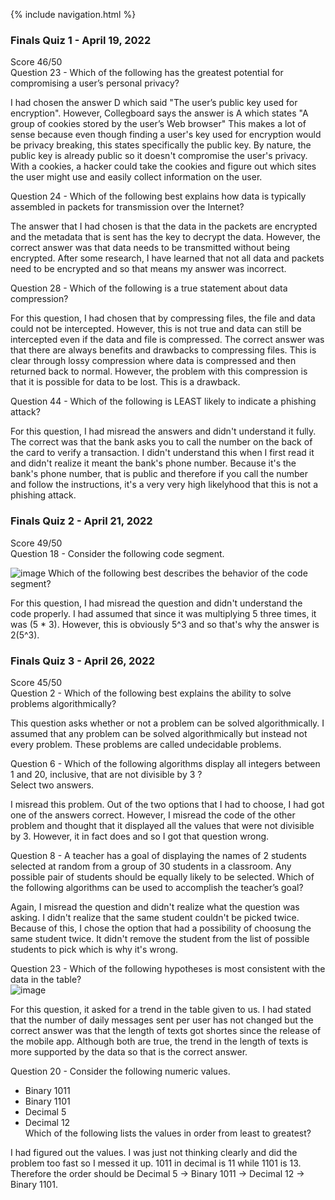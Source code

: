{% include navigation.html %}

### Finals Quiz 1 - April 19, 2022 
Score 46/50    
Question 23 - Which of the following has the greatest potential for compromising a user’s personal privacy?     

I had chosen the answer D which said "The user’s public key used for encryption". However, Collegboard says the answer is A which states "A group of cookies stored by the user’s Web browser" This makes a lot of sense because even though finding a user's key used for encryption would be privacy breaking, this states specifically the public key. By nature, the public key is already public so it doesn't compromise the user's privacy. With a cookies, a hacker could take the cookies and figure out which sites the user might use and easily collect information on the user.     

Question 24 - Which of the following best explains how data is typically assembled in packets for transmission over the Internet?  

The answer that I had chosen is that the data in the packets are encrypted and the metadata that is sent has the key to decrypt the data. However, the correct answer was that data needs to be transmitted without being encrypted. After some research, I have learned that not all data and packets need to be encrypted and so that means my answer was incorrect.     

Question 28 -  Which of the following is a true statement about data compression?    

For this question, I had chosen that by compressing files, the file and data could not be intercepted. However, this is not true and data can still be intercepted even if the data and file is compressed. The correct answer was that there are always benefits and drawbacks to compressing files. This is clear through lossy compression where data is compressed and then returned back to normal. However, the problem with this compression is that it is possible for data to be lost. This is a drawback.  

Question 44 - Which of the following is LEAST likely to indicate a phishing attack?    

For this question, I had misread the answers and didn't understand it fully. The correct was that the bank asks you to call the number on the back of the card to verify a transaction. I didn't understand this when I first read it and didn't realize it meant the bank's phone number. Because it's the bank's phone number, that is public and therefore if you call the number and follow the instructions, it's a very very high likelyhood that this is not a phishing attack.    
### Finals Quiz 2 - April 21, 2022 
Score 49/50     
Question 18 - Consider the following code segment.   

![image](https://user-images.githubusercontent.com/89167174/164787096-398c71ba-7ce7-44d8-a715-f899cd835b14.png)
Which of the following best describes the behavior of the code segment?     

For this question, I had misread the question and didn't understand the code properly. I had assumed that since it was multiplying 5 three times, it was (5 * 3). However, this is obviously 5^3 and so that's why the answer is 2(5^3). 

### Finals Quiz 3 - April 26, 2022 
Score 45/50     
Question 2 - Which of the following best explains the ability to solve problems algorithmically?      

This question asks whether or not a problem can be solved algorithmically. I assumed that any problem can be solved algorithmically but instead not every problem. These problems are called undecidable problems.     

Question 6 - Which of the following algorithms display all integers between 1 and 20, inclusive, that are not divisible by 3 ?     
Select two answers.      

I misread this problem. Out of the two options that I had to choose, I had got one of the answers correct. However, I misread the code of the other problem and thought that it displayed all the values that were not divisible by 3. However, it in fact does and so I got that question wrong.   

Question 8 - A teacher has a goal of displaying the names of 2 students selected at random from a group of 30 students in a classroom. Any possible pair of students should be equally likely to be selected. Which of the following algorithms can be used to accomplish the teacher’s goal?   

Again, I misread the question and didn't realize what the question was asking. I didn't realize that the same student couldn't be picked twice. Because of this, I chose the option that had a possibility of choosung the same student twice. It didn't remove the student from the list of possible students to pick which is why it's wrong.       

Question 23 - Which of the following hypotheses is most consistent with the data in the table?     
![image](https://user-images.githubusercontent.com/89167174/165605971-d713d2ae-634f-4a14-8ad6-6a076a13bb8a.png)

For this question, it asked for a trend in the table given to us. I had stated that the number of daily messages sent per user has not changed but the correct answer was that the length of texts got shortes since the release of the mobile app. Although both are true, the trend in the length of texts is more supported by the data so that is the correct answer. 

Question 20 - Consider the following numeric values.      
    
* Binary 1011   
* Binary 1101  
* Decimal 5   
* Decimal 12  
Which of the following lists the values in order from least to greatest?   

I had figured out the values. I was just not thinking clearly and did the problem too fast so I messed it up. 1011 in decimal is 11 while 1101 is 13. Therefore the order should be Decimal 5 -> Binary 1011 -> Decimal 12 -> Binary 1101. 
